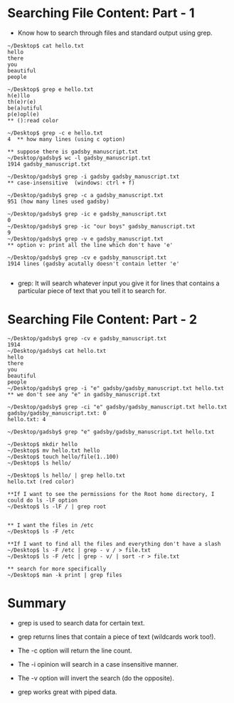 # Searching File Content: Part - 1

- Know how to search through files and standard output using grep.

```linux
~/Desktop$ cat hello.txt
hello
there
you
beautiful
people

~/Desktop$ grep e hello.txt
h(e)llo
th(e)r(e)
be(a)utiful
p(e)opl(e) 
** ():read color

~/Desktop$ grep -c e hello.txt 
4  ** how many lines (using c option)

** suppose there is gadsby_manuscript.txt
~/Desktop/gadsby$ wc -l gadsby_manuscript.txt
1914 gadsby_manuscript.txt

~/Desktop/gadsby$ grep -i gadsby gadsby_manuscript.txt
** case-insensitive  (windows: ctrl + f)

~/Desktop/gadsby$ grep -c a gadsby_manuscript.txt
951 (how many lines used gadsby)

~/Desktop/gadsby$ grep -ic e gadsby_manuscript.txt
0
~/Desktop/gadsby$ grep -ic "our boys" gadsby_manuscript.txt
9 
~/Desktop/gadsby$ grep -v e gadsby_manuscript.txt
** option v: print all the line which don't have 'e'

~/Desktop/gadsby$ grep -cv e gadsby_manuscript.txt
1914 lines (gadsby acutally doesn't contain letter 'e'


```



- grep: It will search whatever input you give it for lines that contains a particular piece of text that you tell it to search for.



# Searching File Content: Part - 2

```linux
~/Desktop/gadsby$ grep -cv e gadsby_manuscript.txt
1914
~/Desktop/gadsby$ cat hello.txt
hello
there
you
beautiful
people
~/Desktop/gadsby$ grep -i "e" gadsby/gadsby_manuscript.txt hello.txt
** we don't see any "e" in gadsby_manuscript.txt

~/Desktop/gadsby$ grep -ci "e" gadsby/gadsby_manuscript.txt hello.txt
gadsby/gadsby_manuscript.txt: 0
hello.txt: 4

~/Desktop/gadsby$ grep "e" gadsby/gadsby_manuscript.txt hello.txt

```





```linux
~/Desktop$ mkdir hello
~/Desktop$ mv hello.txt hello
~/Desktop$ touch hello/file(1..100)
~/Desktop$ ls hello/

~/Desktop$ ls hello/ | grep hello.txt
hello.txt (red color)

**If I want to see the permissions for the Root home directory, I could do ls -lF option 
~/Desktop$ ls -lF / | grep root


** I want the files in /etc
~/Desktop$ ls -F /etc

**If I want to find all the files and everything don't have a slash
~/Desktop$ ls -F /etc | grep - v / > file.txt 
~/Desktop$ ls -F /etc | grep - v/ | sort -r > file.txt 

** search for more specifically
~/Desktop$ man -k print | grep files

```





# Summary

- grep is used to search data for certain text.
- grep returns lines that contain a piece of text (wildcards work too!).
- The -c option will return the line count.
- The -i opinion will search in a case insensitive manner.
- The -v option will invert the search (do the opposite).

- grep works great with piped data.

















